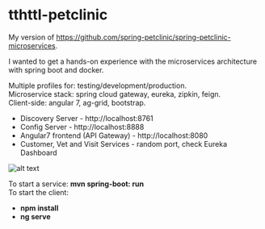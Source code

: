 # tthttl-petclinic
My version of https://github.com/spring-petclinic/spring-petclinic-microservices. 

I wanted to get a hands-on experience with the microservices architecture with spring boot and docker. 

Multiple profiles for: testing/development/production.  
Microservice stack: spring cloud gateway, eureka, zipkin, feign.  
Client-side: angular 7, ag-grid, bootstrap.

- Discovery Server - http://localhost:8761
- Config Server - http://localhost:8888
- Angular7 frontend (API Gateway) - http://localhost:8080
- Customer, Vet and Visit Services - random port, check Eureka Dashboard  

![alt text](https://github.com/spring-petclinic/spring-petclinic-microservices/blob/master/docs/microservices-architecture-diagram.jpg)  

To start a service: **mvn spring-boot: run**    
To start the client:
- **npm install**
- **ng serve**
